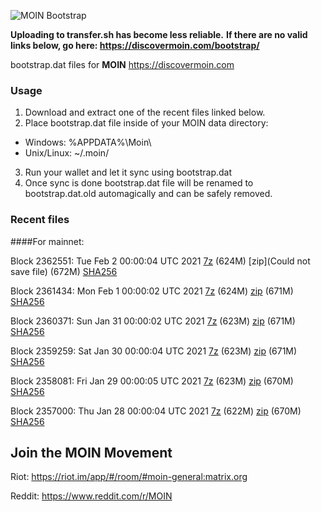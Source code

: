 ![MOIN Bootstrap](https://i.imgur.com/KjM1jMp.jpg)

**Uploading to transfer.sh has become less reliable.**
**If there are no valid links below, go here: https://discovermoin.com/bootstrap/**

bootstrap.dat files for **MOIN** https://discovermoin.com

### Usage

1. Download and extract one of the recent files linked below.
2. Place bootstrap.dat file inside of your MOIN data directory:
 - Windows: %APPDATA%\Moin\
 - Unix/Linux: ~/.moin/
3. Run your wallet and let it sync using bootstrap.dat
4. Once sync is done bootstrap.dat file will be renamed to bootstrap.dat.old automagically and can be safely removed.


### Recent files

####For mainnet:

Block 2362551: Tue Feb  2 00:00:04 UTC 2021 [7z](https://transfer.sh/QLGT6/bootstrap.dat.20210202.7z) (624M) [zip](Could not save file) (672M) [SHA256](https://transfer.sh/aXs7D/sha256.txt)

Block 2361434: Mon Feb  1 00:00:02 UTC 2021 [7z](https://transfer.sh/NqqF9/bootstrap.dat.20210201.7z) (624M) [zip](https://transfer.sh/12ri13/bootstrap.dat.20210201.zip) (671M) [SHA256](https://transfer.sh/15pUlH/sha256.txt)

Block 2360371: Sun Jan 31 00:00:02 UTC 2021 [7z](https://transfer.sh/Ek4W2/bootstrap.dat.20210131.7z) (623M) [zip](https://transfer.sh/8PEyj/bootstrap.dat.20210131.zip) (671M) [SHA256](https://transfer.sh/Df1Rz/sha256.txt)

Block 2359259: Sat Jan 30 00:00:04 UTC 2021 [7z](https://transfer.sh/xykjl/bootstrap.dat.20210130.7z) (623M) [zip](https://transfer.sh/Yew0m/bootstrap.dat.20210130.zip) (671M) [SHA256](https://transfer.sh/ohL0C/sha256.txt)

Block 2358081: Fri Jan 29 00:00:05 UTC 2021 [7z](https://transfer.sh/cK8CR/bootstrap.dat.20210129.7z) (623M) [zip](https://transfer.sh/KmlLW/bootstrap.dat.20210129.zip) (670M) [SHA256](https://transfer.sh/RwEh3/sha256.txt)

Block 2357000: Thu Jan 28 00:00:04 UTC 2021 [7z](https://transfer.sh/phyi1/bootstrap.dat.20210128.7z) (622M) [zip](https://transfer.sh/zNRDN/bootstrap.dat.20210128.zip) (670M) [SHA256](https://transfer.sh/l2N2P/sha256.txt)

## Join the MOIN Movement

Riot: https://riot.im/app/#/room/#moin-general:matrix.org

Reddit: https://www.reddit.com/r/MOIN
